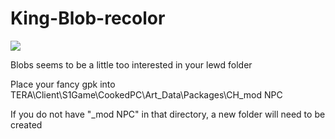 # King-Blob-recolor
![](https://66.media.tumblr.com/6a8fdc7477fad7fa9bd0decafd15709c/tumblr_pnjsjqc8Js1y6xrgvo1_500.png)

Blobs seems to be a little too interested in your lewd folder

Place your fancy gpk into
TERA\Client\S1Game\CookedPC\Art_Data\Packages\CH\_mod NPC

If you do not have "_mod NPC" in that directory, a new folder will need to be created
